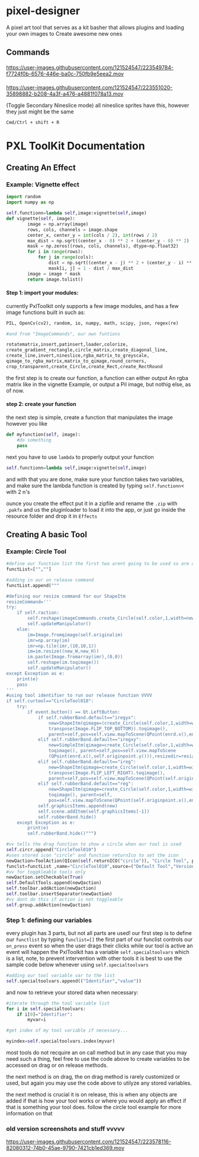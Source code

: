 # pixel-designer
A pixel art tool that serves as a kit basher that allows plugins and loading your own images to Create awesome new ones

## Commands
####


https://user-images.githubusercontent.com/121524547/223549784-f7724f0b-6576-446e-ba0c-750fb9e5eea2.mov

####


https://user-images.githubusercontent.com/121524547/223551020-35898882-b208-4a3f-a476-a4881f078a13.mov



(Toggle Secondary Nineslice mode)
all nineslice sprites have this, however they just might be the same
```
Cmd/Ctrl + shift + R
```


# PXL ToolKit Documentation


## Creating An Effect

### Example: Vignette effect
```py
import random
import numpy as np

self.functionn=lambda self,image:vignette(self,image)
def vignette(self, image):
        image = np.array(image)
        rows, cols, channels = image.shape
        center_x, center_y = int(cols / 2), int(rows / 2)
        max_dist = np.sqrt((center_x - 0) ** 2 + (center_y - 0) ** 2)
        mask = np.zeros((rows, cols, channels), dtype=np.float32)
        for i in range(rows):
            for j in range(cols):
                dist = np.sqrt((center_x - j) ** 2 + (center_y - i) ** 2)
                mask[i, j] = 1 - dist / max_dist
        image = image * mask
        return image.tolist()
```
#### Step 1: import your modules:
currently PxlToolkit only supports a few image modules, and has a few image functions built in such as:
```py
PIL, OpenCv(cv2), random, io, numpy, math, scipy, json, regex(re)

#and from "ImageCommands", our own funtions

rotatematrix,insert,patinsert,loader,colorize,
create_gradient_rectangle,circle_matrix,create_diagonal_line,
create_line,invert,nineslice,rgba_matrix_to_greyscale,
qimage_to_rgba_matrix,matrix_to_qimage,round_corners,
crop_transparent,create_Circle,create_Rect,create_RectRound
```
the first step is to create our function, a function can either output An rgba matrix like in the vignette Example, or output a Pil image, but  nothig else, as of now.

#### step 2: create your function

the next step is simple, create a function that manipulates the image however you like

```py
def myfunction(self, image):
    #do something
    pass
```

next you have to use ```lambda``` to properly output your function
```py
self.functionn=lambda self,image:vignette(self,image)
```
and with that you are done, make sure your function takes two variables, and make sure the lambda function is created by typing ```self.functionn```< with 2 n's 

ounce you create the effect put it in a zipfile and rename the ```.zip``` with ```.pakfx``` and us the pluginloader to load it into the app, or just go inside the resource folder and drop it in ```Effects```
## Creating A basic Tool
### Example: Circle Tool
```py
#define our function list the first two arent going to be used so are added first and left blank
functList=["",""]

#adding in our on release command
functList.append("""

#defining our resize command for our ShapeItm
resizeCommand='''
try:
    if self.raction:
        self.reshape(imageCommands.create_Circle(self.color,1,width=new_W,height=new_H).toqimage())
        self.updateManipulator()
    else:
        im=Image.fromqimage(self.originalim)
        imr=np.array(im)
        imr=np.tile(imr,(10,10,1))
        im=im.resize((new_W,new_H))
        im.paste(Image.fromarray(imr),(0,0))
        self.reshape(im.toqimage())
        self.updateManipulator()
except Exception as e:
    print(e)
    pass
'''
#using tool identifier to run our release function VVVV
if self.curtool=="CircleTool010":
    try:
        if event.button() == Qt.LeftButton:
            if self.rubberBand.default=="iregyx":
                new=ShapeItm(qimage=(create_Circle(self.color,1,width=widthr,height=heightr).transpose(Image.FLIP_LEFT_RIGHT).
                transpose(Image.FLIP_TOP_BOTTOM)).toqimage(), 
                parent=self,pos=self.view.mapToScene(QPoint(enrd.x(),enrd.y())),resizedir=resizeCommand,color=self.color)
            elif self.rubberBand.default=="iregxy":
                new=SimpleItm(qimage=create_Circle(self.color,1,width=widthr,height=heightr).transpose(Image.FLIP_LEFT_RIGHT).
                toqimage(), parent=self,pos=self.view.mapToScene
                (QPoint(enrd.x(),self.originpoint.y())),resizedir=resizeCommand,color=self.color)
            elif self.rubberBand.default=="ireg":
                new=ShapeItm(qimage=create_Circle(self.color,1,width=widthr,height=heightr).transpose(Image.FLIP_TOP_BOTTOM).
                transpose(Image.FLIP_LEFT_RIGHT).toqimage(), 
                parent=self,pos=self.view.mapToScene(QPoint(self.originpoint.x(),self.originpoint.y())),resizedir=resizeCommand,color=self.color)
            elif self.rubberBand.default=="reg":
                new=ShapeItm(qimage=create_Circle(self.color,1,width=widthr,height=heightr).transpose(Image.FLIP_TOP_BOTTOM).
                toqimage(), parent=self,
                pos=self.view.mapToScene(QPoint(self.originpoint.x(),enrd.y())),resizedir=resizeCommand,color=self.color)
            self.graphicsItems.append(new)
            self.scene.addItem(self.graphicsItems[-1])
            self.rubberBand.hide()
    except Exception as e:
        print(e)
        self.rubberBand.hide()""")

#vv tells the drag function to show a circle when our tool is used
self.circr.append("CircleTool010")
#uses stored icon "circle" and function returnIco to set the icon
newQaction=ToolAction(QIcon(self.returnICO("circle")), "Circle Tool", parent=self,func="self.manipbox.hide()",override=True,
funclst=functList ,name="CircleTool010",source=("Default Tool","Version 0.0.1","Move Tool"))
#vv for toggkleable tools only
newQaction.setCheckable(True)
self.DefaultTools.append(newQaction)
self.toolbar.addAction(newQaction)
self.toolbar.insertSeparator(newQaction)
#vv dont do this if action is not toggleable
self.group.addAction(newQaction)
```



### Step 1: defining our variables
every plugin has 3 parts, but not all parts are used! our first step is to define our ```functlist``` by typing ```funclist=[]``` the first part of our funclist controls our ```on_press``` event so when the user drags their clicks while our tool is active an event will happen the PxlToolkit has a variable ```self.specialtoolvars``` which is a list, note, to prevent intervention with other tools it is best to use the sample code below whenever using ```self.specialtoolvars```


```py
#adding our tool variable var to the list
self.specialtoolvars.append(("Identifier","value"))

```
and now to retrieve your stored data when necessary:

```py
#iterate through the tool variable list
for i in self.specialtoolvars:
    if i[0]="Identifier":
        myvar=i

#get index of my tool variable if necessary...

myindex=self.specialtoolvars.index(myvar)
```
most tools do not recquire an on call method but in any case that you may need such a thing, feel free to use the code above to create variables to be accessed on drag or on release methods.

the next method is on drag, the on drag method is rarely customized or used, but again you may use the code above to utilyze any stored variables.

the next method is crucial it is on release, this is when any objects are added if that is how your tool works or where you would apply an effect if that is something your tool does.
follow the circle tool example for more information on that


### old version screenshots and stuff vvvvv


https://user-images.githubusercontent.com/121524547/223578116-82080312-74b0-45ae-9790-7421cb1ed369.mov



